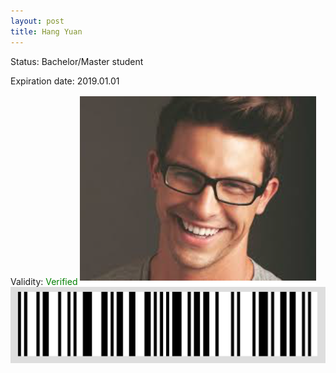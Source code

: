 ```yaml
---
layout: post
title: Hang Yuan
---
```


Status: Bachelor/Master student

Expiration date: 2019.01.01

Validity: <font color="green"> Verified</font> 
![](/members/img/Hang_Yuan.png)
![](/members/img/bar.png)
